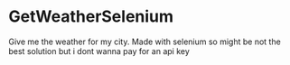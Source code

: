 # GetWeatherSelenium
Give me the weather for my city. Made with selenium so might be not the best solution but i dont wanna pay for an api key
